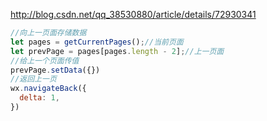 http://blog.csdn.net/qq_38530880/article/details/72930341

```js
//向上一页面存储数据
let pages = getCurrentPages();//当前页面
let prevPage = pages[pages.length - 2];//上一页面
//给上一个页面传值
prevPage.setData({})
//返回上一页
wx.navigateBack({
  delta: 1,
})
```
